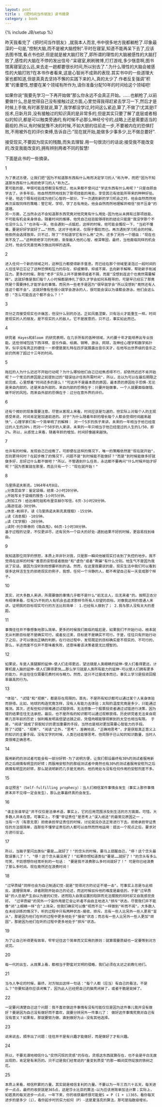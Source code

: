 ```yaml
---
layout: post
title : 《把时间当作朋友》读书摘录
category : book
---
```

{% include JB/setup %}

昨天我看完了《把时间当作朋友》,就我本人而言,书中很多地方我都躺枪了.印象最深的一句是,"控制大脑,而不是被大脑控制".平时在寝室,知道不能再呆下去了,应该去图书馆,看点书也好,但是就是被大脑打败了,即所谓的理性的大脑被感性的大脑打败了,感性的大脑在不停的发出信号:"呆寝室,刷刷微博,打打游戏,多少惬意啊,图书馆离寝室这么远,来去走一趟都要很长时间,所以别去了.".为什么理性的大脑会被感性的大脑打败?在本书作者看来,这是心智尚不成熟的表现.其实书中的一些道理大家也都知道,但是真真去坚持不懈的实践下来的人,真的太少了.作者反复强调"积累"的重要性,想要在某个领域有所作为,请你准备分配10年的时间给这个领域吧!

如果你说“我要先学习一下再开始做”那么你永远不会真正开始。......也躺枪了,以前要做什么,总是觉得自己没有接触过这方面,心里觉得我得赶紧去学习一下,然后才是时候上手做,有时甚至就说,算了,我学都没学过,时间这么紧迫,算了,不做了!尤其是IT技术,日新月异,没有接触过的知识真的是非常多的,但是其实只要了解了底层或者相似的知识,都是可以触类旁通的,有时候不必那么神经兮兮的,战略上还是需要适当的藐视的.所以,有时候犹豫不决的时候,不如大胆的往前走一步,不要被内在的恐惧打败,不用被外在的评价束缚,告诉自己:"现在就开始,能做多少事多少,比不做总要好".

接受现实,不要因为现实的残酷,而失去理智.用一句很流行的话说:接受我不能改变的,改变我能改变的,拥有辨别两者不同的智慧!


下面是此书的一些摘录。

1

	为了表述方便，让我们把"因为不知道那东西有什么用而决定学习的人"称为甲，而把"因为不知道那东西有什么用拒绝学习的人"称为乙。
    更可能的是，甲很可能连想都没有想过，他从来都不曾问过"学这东西有什么用呢？"只是自顾自学去了。许多年后，他自然而然地找到了那项技能的用处，享受其已有技能所带来的种种好处。于是，他这个既有经验成为他们心智的一部分，下一次遇到新的学习机会之时，他会自然而然地再次采取同样的策略：管它呢，学呗，学了总有用处。他会自然而然地理解并相信"技不压身"的道理。
    另一方面，乙当然永远不会知道那东西究竟对他究竟有什么用处-因为他从未拥有过那项技能，不可能有机会亲身体会。随着时间的推移，他凭自己经验能够得到的结论只能是"我没学那个不也没什么么？"也许有一天，他会遇到一点尴尬，这样的时候，他可能会慨叹一下，"当初不懂事，要是好好学就好了……"然而，这对于他来说，仅限于慨叹而已。再次遇到学习机会的时候，他依然会选择放弃。只不过，除了"不知道学它有什么用"之外，还多了另外一个理由："现在也来不及了……"这种拒绝学习的判断，渐渐融入他的心智，根深蒂固，最终，当他面临同样的机会之时，他会仅凭直觉再次做出同样的选择。

2

	进入任何一个新的领域之时，这种压力都使得新手窒息。而已经在那个领域里浸泡过一段时间的人往往早已忘记了这种恐惧和压力的存在，抑或懒得，抑或不屑，去向新手解释，帮助新手削减压力。更多的时候，那些"老手"实际上并不是懒得或者不屑，而是"没想到连这个也竟然需要解释"。这就好像是我们每个人小时候都是挣扎了很久才学会如何系鞋带的，可是早已经忘了那竟然是个需要挣扎才能学会的事情。而另外一些老手是因为"很早就学会"所以没想到"竟然还有人连这个都不会"。这就好像有些很小就学会游泳的人，很可能会误以为谁都会游泳，他们会这么想："怎么可能连这个都不会么？！"

3

	百分之百接受现实也许痛苦，但没什么别的办法。正如凤凰涅槃，只有浴火才能重生一样。时间是现实的人的朋友，是不现实的人的敌人。它不是故意的，只不过，事实如此而已。

4

	研究者 Hayes和Bloom 的研究表明，在几乎所有的各种领域，大约要十年才能培养出专业技能。这些领域包括下西洋棋、音乐作曲、绘画、钢琴、游泳、网球，及神经心理学和数学拓扑学。似乎没有真正的捷径－－即便是莫扎特在四岁就展露出音乐天才，在他写出世界级的音乐之前仍然用了超过十三年的时间。

5

	拖拉的人为什么迟迟不开始行动呢？为什么哪怕他们自己已经焦虑得不行，却依然迟迟不肯开始呢？一个常见的原因是之前提到过的"错误估计任务所需时间"，所以，总以为可以在最后期限之前完成，心里想着"时间还多的是么！"可这并不是最本质的原因，最本质的原因在于恐惧-无论是来自内部的，还是来自外部的。来自内部的恐惧在于：只要开始做事，一个人就要面临做错、做不好的风险。而来自外部的恐惧在于：过分在意外界的评价。

6

	还有个微妙的现象需要注意。尽管从客观上来看，时间应该是匀速的，但实际上对每个人的主观感受来说，时间肯定是加速前进的。对于"为什么随着年龄的增长每个人都会觉得时间越来越快"，心理学家们有一个简单明了的解释： 对一个5岁的孩子来讲，未来的一年相当于他已经度过的人生的20%；而对一个50岁的人来讲，未来的一年只相当于他已经度过的人生的1/50，即2%。所以，从感觉上来看，随着年龄的增加，时间好像越来越快。

7

	也许有的时候，发现自己已经晚了。可即便在这样的情况下，唯一的策略依然是"现在就开始"，否则更待何时？在起步晚了的情况下，问题不是"到时候能不能做好？"而是"到时候能做多好就做多好，总好过什么都不做吧？"所以，不管遇到什么任务，永远都不要再问"什么时候开始才好呢？"因为答案就在那里，而且只有一个："现在就开始！"

8

	乌里扬诺夫斯克。1964年4月8日。
    △分类昆虫学：鉴定袋蛾，结束-2小时20分钟。
    △开始写关于袋蛾的报告-1小时5分钟。
    △附加工作：给达维陀娃和布里亚赫尔写信，6页-3小时20分钟。
    △路途往返-30分钟。
    △休息-剃胡子。读《乌里扬诺夫斯克真理报》-15分钟。
    △读《消息报》-10分钟。
    △读《文学报》-20分钟。
    △读阿·托尔斯泰的《吸血鬼》，66页-1小时30分钟。 
    基于过程的记录，不仅更详尽，还有另外一个巨大的好处-遇到结果不好的时候，更容易找到缘由。

9

	我知道那位同学的愤怒，本质上并非针对我，只是那一瞬间他被现实打击到了失控的地步。我不觉得在这样的时候"善意的安慰或者鼓励"和"虚伪"或者"欺骗"有什么分别。他生气不是因为我说了实话，是因为没听到他想要听到的话。然而，在这里我要说的是，现实生活中我们可以看到很多这样活生生的拒绝现实的例子，我想，任何一个冷静的人，都不希望自己有一天变成那个样子。

10

	其实，对大多数人来讲，所需要做的事情几乎都不是什么"前无古人，后无来者"的。按照正态分布规律来看，仅有1%不到的人有机会去追求那样令所有人仰望的目标。对像我这样的普通人来讲，证明我的目标现实可行的方法比较简单： 1.已经有人做到了； 2.我与那人没有太大的差距。	

11

	事情往往并不像想象地那么简单。更多的时候我们面临的尴尬是，如果我们不开始行动，根本就无从判断目标是不是确实可行，或者反过来，目标是不是确实不可行。于是，往往只有开始行动了之后，才可以做出正确的判断。在行动过程中，发现既定的目标确实是不现实的、不可行的，那么，半途而废不仅并不意味着失败，还意味着该决策者是无比理智的。

12

	如果说，车是人类腿脚的延伸-使人们走得更远，望远镜是人类眼睛的延伸-使人们看得更远，计算机是人脑的延伸-使人们算得更快……那么学习就是人类所有能力的延伸-可以使人们拥有更多的能力，并且往往仅需要花费时间与精力。然而，这只不过是成本而已，事实上学习是投资回报率最高的行为。

13

	"体验"、"试错"和"观察"，都是存在局限的。首先，不是所有知识都可以通过某个人亲身体验而获得。比如，地球的构造究竟怎样，没有人有能力去体验；太阳的温度究竟是多少，只能通过推测。其次，还有些知识很难通过试错获得。无法想象一个股票投资者通过试错进行决策，因为错的结果往往无法承担。最后，也不是所有的知识都可以通过观察获得。历史研究者无法亲自观察几百年前的历史；伽利略发明高倍望远镜之前，凭借肉眼能够观察到的太空也相当有限。 于是，"阅读"就成了获取知识的更加重要的手段，当然也是相对更加需要心智能力的手段。
    除了"试错"、"观察"、"阅读"之外，"思考"，准确地说，"正确地思考"，才是获取真正意义上的知识的主要手段。没有文字的时候，人类已经能够思考。但局限于已认知的知识数量，当时人类很难正确思考。

14

	服用新药的测试者可能会有一部分好转-为了说明方便，让我们假设最终有30%的测试者服用新药之后病情有明显的好转；而服用安慰剂的那组测试者中竟然也有30%的测试者服用安慰剂之后病情有明显的好转，那么就说明新药几乎是无用的，他的用处与没有任何作用的安慰剂差不多。

15

	自证预言"（Self-fulfilling prophecy）：当人们相信某件事情会发生（事实上那件事情原本并不见得一定会发生），那么此事最终真的会发生。

16

	"谁主张谁举证"并不仅仅是法律术语，事实上，它的应用范围涉及到生活的方方面面。可惜，大多数人并未在意。可事实上，不懂"举证责任"是思考上"误入歧途"的最常见原因之一 。
    当有一方（有意无意）拒绝承担举证责任的时候，讨论就没办法正常进行下去。拒绝承担举证责任的方法很简单，连那些不懂举证责任的人都可以自然而然地运用：提出一个观点之后，要求对方进行反证。

17

	所以，当脑子里闪出类似"要是……就好了！"的念头的时候，要马上提醒自己，"停！这个念头最耽误事儿了！"、"停！这个念头最没用了！"如果你想知道类似"要是……就好了！"的念头有多么可笑，不妨想想你经常听到的一句话： "要是我不浪费那么多时间就好了！" 可是你已经浪费了那么多时间。现在竟然还在浪费时间！

18

	"过早质疑"同样也会为自己制造幻觉-就是"觉得对方的论证不堪一击"。可事实上总是与此相反。道理很简单，讲者刚刚开始自己的论述，而这时候驳斥他的难度是最低的，于是"过早质疑"的人总是产生自以为是的幻觉，进而陷入自我设置的陷阱而无法摆脱的同时却又自我感觉良好。 "过早质疑"的另外一个副作用是它会让听者不由自主地进入"排斥"状态。尽管我们并不能像"闭"上眼睛一样"合"上耳朵，但我们确实可以像"视而不见"一样做到"听而不闻"。大多数人在未经训练的情况下，听的过程中只有两种状态-接收、排斥。总有一些人比另外一些人更易"盲从"，那是因为他们在听的过程中更多地处于"接收"状态；而总有一些人比另外一些人更加"顽固"，那是因为他们在听的过程中更多地处于"排斥"状态。

19

	为了让自己听得更有效率，牢牢记住这个简单而又实用的原则：就算需要质疑也一定要等到对方说完。

20

	每一代的出生，从效果上看，都相当于野蛮对文明的侵略，我们必须在太迟之前教化他们。

21

	当与人争论的时候，最终，对方抛出这样一句话："每个人都（应当）有自己的看法，不是么？"你要知道你应该闭嘴了，因为此人已经把自己的脑壳闭掉了，或者干脆是毙掉了。

22

	一定要问清楚自己这个问题：我不喜欢做这件事情有没有可能仅仅是因为这件事儿我并没有做好？要是因为自己没有做好而不喜欢，就要分辨另外一件事儿了： 做好这件事情究竟对自己有没有意义？如果有，那就要努力做，直到做好为止-没有其他选择。

23

	说来说去，顺序出了问题：往往并不是有兴趣才能做好，而是做好了才有兴趣。

24

	所以，不要无谓地相信什么"突然闪现的灵感"的存在。灵感这东西就算存在，也不会是平白无故出现的，肯定是有来历的。只不过是我们经常说的"量变到质变"的那一瞬间突然绽放的铁树之花。

25

	本质上来看，相信积累的力量，其实就是相信复利的力量。不要以为一年三百六十五天，每天进步一点点，最终的收获就是365点，这是莎士比亚的算法-以为应该用简单加法计算；实际上，如若真的每天进步一点点，一年下来，你的收获最终很可能是S = P (1 + i)365，看你每天进步的是多少（i），看你起步时的实力如何（P）-这是夏洛克的算法，那可是指数级增长。